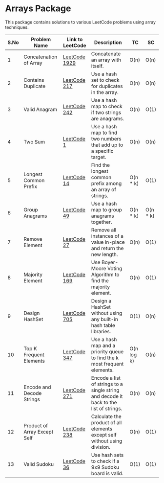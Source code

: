 # Arrays Package

This package contains solutions to various LeetCode problems using array techniques.

| S.No | Problem Name                | Link to LeetCode                                      | Description                                                                                        | TC         | SC         |
|------|-----------------------------|-------------------------------------------------------|----------------------------------------------------------------------------------------------------|------------|------------|
| 1    | Concatenation of Array      | [LeetCode 1929](https://leetcode.com/problems/concatenation-of-array/) | Concatenate an array with itself. | O(n)       | O(n)       |
| 2    | Contains Duplicate          | [LeetCode 217](https://leetcode.com/problems/contains-duplicate/) | Use a hash set to check for duplicates in the array. | O(n)       | O(n)       |
| 3    | Valid Anagram               | [LeetCode 242](https://leetcode.com/problems/valid-anagram/) | Use a hash map to check if two strings are anagrams. | O(n)       | O(1)       |
| 4    | Two Sum                     | [LeetCode 1](https://leetcode.com/problems/two-sum/)           | Use a hash map to find two numbers that add up to a specific target. | O(n)       | O(n)       |
| 5    | Longest Common Prefix       | [LeetCode 14](https://leetcode.com/problems/longest-common-prefix/) | Find the longest common prefix among an array of strings. | O(n \* k)  | O(1)       |
| 6    | Group Anagrams              | [LeetCode 49](https://leetcode.com/problems/group-anagrams/) | Use a hash map to group anagrams together. | O(n \* k)  | O(n \* k)  |
| 7    | Remove Element              | [LeetCode 27](https://leetcode.com/problems/remove-element/) | Remove all instances of a value in-place and return the new length. | O(n)       | O(1)       |
| 8    | Majority Element            | [LeetCode 169](https://leetcode.com/problems/majority-element/) | Use Boyer-Moore Voting Algorithm to find the majority element. | O(n)       | O(1)       |
| 9    | Design HashSet              | [LeetCode 705](https://leetcode.com/problems/design-hashset/) | Design a HashSet without using any built-in hash table libraries. | O(1)       | O(n)       |
| 10   | Top K Frequent Elements     | [LeetCode 347](https://leetcode.com/problems/top-k-frequent-elements/) | Use a hash map and a priority queue to find the k most frequent elements. | O(n log k) | O(n)       |
| 11   | Encode and Decode Strings   | [LeetCode 271](https://leetcode.com/problems/encode-and-decode-strings/) | Encode a list of strings to a single string and decode it back to the list of strings. | O(n)       | O(n)       |
| 12   | Product of Array Except Self | [LeetCode 238](https://leetcode.com/problems/product-of-array-except-self/) | Calculate the product of all elements except self without using division. | O(n)       | O(1)       |
| 13   | Valid Sudoku                | [LeetCode 36](https://leetcode.com/problems/valid-sudoku/) | Use hash sets to check if a 9x9 Sudoku board is valid. | O(1)       | O(1)       |